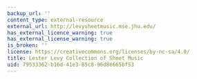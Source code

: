 ```yaml
---
backup_url: ''
content_type: external-resource
external_url: http://levysheetmusic.mse.jhu.edu/
has_external_licence_warning: true
has_external_license_warning: true
is_broken: ''
license: https://creativecommons.org/licenses/by-nc-sa/4.0/
title: Lester Levy Collection of Sheet Music
uid: 79533362-b16d-41e3-85c8-96d8e665bf53
---
```

